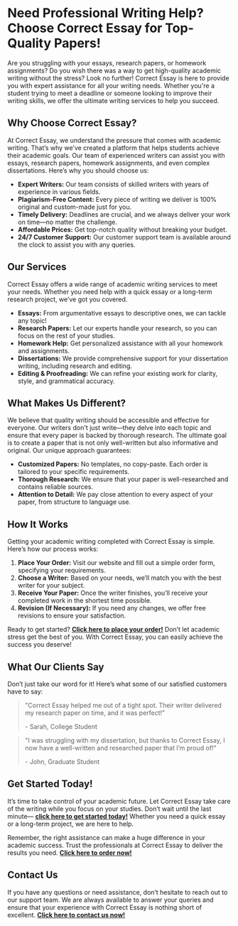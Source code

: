 <h1>Need Professional Writing Help? Choose Correct Essay for Top-Quality Papers!</h1>

<p>Are you struggling with your essays, research papers, or homework assignments? Do you wish there was a way to get high-quality academic writing without the stress? Look no further! Correct Essay is here to provide you with expert assistance for all your writing needs. Whether you're a student trying to meet a deadline or someone looking to improve their writing skills, we offer the ultimate writing services to help you succeed.</p>

<h2>Why Choose Correct Essay?</h2>

<p>At Correct Essay, we understand the pressure that comes with academic writing. That’s why we’ve created a platform that helps students achieve their academic goals. Our team of experienced writers can assist you with essays, research papers, homework assignments, and even complex dissertations. Here’s why you should choose us:</p>

<ul>
  <li><strong>Expert Writers:</strong> Our team consists of skilled writers with years of experience in various fields.</li>
  <li><strong>Plagiarism-Free Content:</strong> Every piece of writing we deliver is 100% original and custom-made just for you.</li>
  <li><strong>Timely Delivery:</strong> Deadlines are crucial, and we always deliver your work on time—no matter the challenge.</li>
  <li><strong>Affordable Prices:</strong> Get top-notch quality without breaking your budget.</li>
  <li><strong>24/7 Customer Support:</strong> Our customer support team is available around the clock to assist you with any queries.</li>
</ul>

<h2>Our Services</h2>

<p>Correct Essay offers a wide range of academic writing services to meet your needs. Whether you need help with a quick essay or a long-term research project, we’ve got you covered.</p>

<ul>
  <li><strong>Essays:</strong> From argumentative essays to descriptive ones, we can tackle any topic!</li>
  <li><strong>Research Papers:</strong> Let our experts handle your research, so you can focus on the rest of your studies.</li>
  <li><strong>Homework Help:</strong> Get personalized assistance with all your homework and assignments.</li>
  <li><strong>Dissertations:</strong> We provide comprehensive support for your dissertation writing, including research and editing.</li>
  <li><strong>Editing & Proofreading:</strong> We can refine your existing work for clarity, style, and grammatical accuracy.</li>
</ul>

<h2>What Makes Us Different?</h2>

<p>We believe that quality writing should be accessible and effective for everyone. Our writers don't just write—they delve into each topic and ensure that every paper is backed by thorough research. The ultimate goal is to create a paper that is not only well-written but also informative and original. Our unique approach guarantees:</p>

<ul>
  <li><strong>Customized Papers:</strong> No templates, no copy-paste. Each order is tailored to your specific requirements.</li>
  <li><strong>Thorough Research:</strong> We ensure that your paper is well-researched and contains reliable sources.</li>
  <li><strong>Attention to Detail:</strong> We pay close attention to every aspect of your paper, from structure to language use.</li>
</ul>

<h2>How It Works</h2>

<p>Getting your academic writing completed with Correct Essay is simple. Here’s how our process works:</p>

<ol>
  <li><strong>Place Your Order:</strong> Visit our website and fill out a simple order form, specifying your requirements.</li>
  <li><strong>Choose a Writer:</strong> Based on your needs, we’ll match you with the best writer for your subject.</li>
  <li><strong>Receive Your Paper:</strong> Once the writer finishes, you’ll receive your completed work in the shortest time possible.</li>
  <li><strong>Revision (If Necessary):</strong> If you need any changes, we offer free revisions to ensure your satisfaction.</li>
</ol>

<p>Ready to get started? <a href="https://tinyurl.com/topessay?keyword=correct+essay" target="_blank"><strong>Click here to place your order!</strong></a> Don’t let academic stress get the best of you. With Correct Essay, you can easily achieve the success you deserve!</p>

<h2>What Our Clients Say</h2>

<p>Don’t just take our word for it! Here’s what some of our satisfied customers have to say:</p>

<blockquote>
  <p>"Correct Essay helped me out of a tight spot. Their writer delivered my research paper on time, and it was perfect!"</p>
  <footer>- Sarah, College Student</footer>
</blockquote>

<blockquote>
  <p>"I was struggling with my dissertation, but thanks to Correct Essay, I now have a well-written and researched paper that I’m proud of!"</p>
  <footer>- John, Graduate Student</footer>
</blockquote>

<h2>Get Started Today!</h2>

<p>It’s time to take control of your academic future. Let Correct Essay take care of the writing while you focus on your studies. Don’t wait until the last minute— <a href="https://tinyurl.com/topessay?keyword=correct+essay" target="_blank"><strong>click here to get started today!</strong></a> Whether you need a quick essay or a long-term project, we are here to help.</p>

<p>Remember, the right assistance can make a huge difference in your academic success. Trust the professionals at Correct Essay to deliver the results you need. <a href="https://tinyurl.com/topessay?keyword=correct+essay" target="_blank"><strong>Click here to order now!</strong></a></p>

<h2>Contact Us</h2>

<p>If you have any questions or need assistance, don’t hesitate to reach out to our support team. We are always available to answer your queries and ensure that your experience with Correct Essay is nothing short of excellent. <a href="https://tinyurl.com/topessay?keyword=correct+essay" target="_blank"><strong>Click here to contact us now!</strong></a></p>
